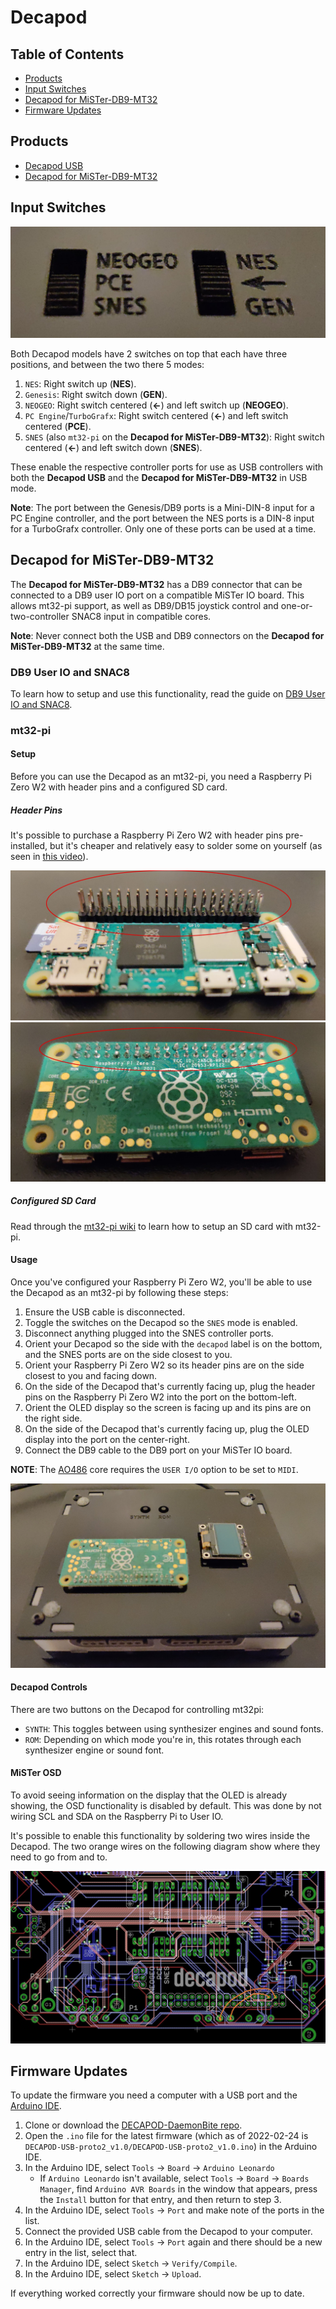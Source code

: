 # Decapod

## Table of Contents

* [Products](#products)
* [Input Switches](#input-switches)
* [Decapod for MiSTer-DB9-MT32](#decapod-for-mister-db9-mt32)
* [Firmware Updates](#firmware-updates)

## Products

* [Decapod USB](https://www.antoniovillena.es/store/product/decapod-usb/)
* [Decapod for MiSTer-DB9-MT32](https://www.antoniovillena.es/store/product/decapod/)

## Input Switches

![The two switches on the top of both models of decapod, with (from top-to-bottom) NEOGEO, PCE and SNES on the left and NES, an arrow pointing left and GEN on the right](decapod/switches.jpg)

Both Decapod models have 2 switches on top that each have three positions, and between the two there 5 modes:

1. `NES`: Right switch up (**NES**).
2. `Genesis`: Right switch down (**GEN**).
3. `NEOGEO`: Right switch centered (**←**) and left switch up (**NEOGEO**).
4. `PC Engine`/`TurboGrafx`: Right switch centered (**←**) and left switch centered (**PCE**).
5. `SNES` (also `mt32-pi` on the **Decapod for MiSTer-DB9-MT32**): Right switch centered (**←**) and left switch down (**SNES**).

These enable the respective controller ports for use as USB controllers with both the **Decapod USB** and the **Decapod for MiSTer-DB9-MT32** in USB mode.

**Note**: The port between the Genesis/DB9 ports is a Mini-DIN-8 input for a PC Engine controller, and the port between the NES ports is a DIN-8 input for a TurboGrafx controller. Only one of these ports can be used at a time.

## Decapod for MiSTer-DB9-MT32

The **Decapod for MiSTer-DB9-MT32** has a DB9 connector that can be connected to a DB9 user IO port on a compatible MiSTer IO board. This allows mt32-pi support, as well as DB9/DB15 joystick control and one-or-two-controller SNAC8 input in compatible cores.

**Note**: Never connect both the USB and DB9 connectors on the **Decapod for MiSTer-DB9-MT32** at the same time.

### DB9 User IO and SNAC8

To learn how to setup and use this functionality, read the guide on [DB9 User IO and SNAC8](db9-user-io-and-snac8.md).

### mt32-pi

#### Setup

Before you can use the Decapod as an mt32-pi, you need a Raspberry Pi Zero W2 with header pins and a configured SD card.

##### Header Pins

It's possible to purchase a Raspberry Pi Zero W2 with header pins pre-installed, but it's cheaper and relatively easy to solder some on yourself (as seen in [this video](https://www.youtube.com/watch?v=UDdbaMk39tM)).

![The top of a Raspberry Pi Zero W2 with soldered headers](decapod/pi-zero-w-2-header-top.jpg)
![The bottom of a Raspberry Pi Zero W2 with soldered headers](decapod/pi-zero-w-2-header-bottom.jpg)

##### Configured SD Card

Read through the [mt32-pi wiki](https://github.com/dwhinham/mt32-pi/wiki) to learn how to setup an SD card with mt32-pi.

#### Usage

Once you've configured your Raspberry Pi Zero W2, you'll be able to use the Decapod as an mt32-pi by following these steps:

1. Ensure the USB cable is disconnected.
2. Toggle the switches on the Decapod so the `SNES` mode is enabled.
3. Disconnect anything plugged into the SNES controller ports.
4. Orient your Decapod so the side with the `decapod` label is on the bottom, and the SNES ports are on the side closest to you.
5. Orient your Raspberry Pi Zero W2 so its header pins are on the side closest to you and facing down.
6. On the side of the Decapod that's currently facing up, plug the header pins on the Raspberry Pi Zero W2 into the port on the bottom-left.
7. Orient the OLED display so the screen is facing up and its pins are on the right side.
8. On the side of the Decapod that's currently facing up, plug the OLED display into the port on the center-right.
9. Connect the DB9 cable to the DB9 port on your MiSTer IO board.

**NOTE**: The [AO486](https://github.com/MiSTer-devel/ao486_MiSTer) core requires the `USER I/O` option to be set to `MIDI`.

![A Raspberry Pi Zero W2 and OLED display connected to a Decapod](decapod/mt32pi.jpg)

#### Decapod Controls

There are two buttons on the Decapod for controlling mt32pi:

* `SYNTH`: This toggles between using synthesizer engines and sound fonts.
* `ROM`: Depending on which mode you're in, this rotates through each synthesizer engine or sound font.

#### MiSTer OSD

To avoid seeing information on the display that the OLED is already showing, the OSD functionality is disabled by default. This was done by not wiring SCL and SDA on the Raspberry Pi to User IO.

It's possible to enable this functionality by soldering two wires inside the Decapod. The two orange wires on the following diagram show where they need to go from and to.

![A diagram showing where two orange wires need to be soldered in order to enable the mt32-pi OSD](decapod/mt32-pi-osd-diagram.jpg)

## Firmware Updates

To update the firmware you need a computer with a USB port and the [Arduino IDE](https://www.arduino.cc/en/software).

1. Clone or download the [DECAPOD-DaemonBite repo](https://github.com/GAsinPrieto/DECAPOD-DaemonBite).
2. Open the `.ino` file for the latest firmware (which as of 2022-02-24 is `DECAPOD-USB-proto2_v1.0/DECAPOD-USB-proto2_v1.0.ino`) in the Arduino IDE.
3. In the Arduino IDE, select `Tools` -> `Board` -> `Arduino Leonardo`
    * If `Arduino Leonardo` isn't available, select `Tools` -> `Board` -> `Boards Manager`, find `Arduino AVR Boards` in the window that appears, press the `Install` button for that entry, and then return to step 3.
4. In the Arduino IDE, select `Tools` -> `Port` and make note of the ports in the list.
5. Connect the provided USB cable from the Decapod to your computer.
6. In the Arduino IDE, select `Tools` -> `Port` again and there should be a new entry in the list, select that.
7. In the Arduino IDE, select `Sketch` -> `Verify/Compile`.
8. In the Arduino IDE, select `Sketch` -> `Upload`.

If everything worked correctly your firmware should now be up to date.
